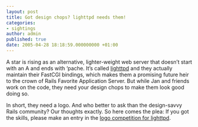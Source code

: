 ```yaml
---
layout: post
title: Got design chops? lighttpd needs them!
categories:
- sightings
author: admin
published: true
date: 2005-04-28 18:18:59.000000000 +01:00
---
```

<p>A star is rising as an alternative, lighter-weight web server that doesn&#8217;t start with an A and ends with &#8216;pache. It&#8217;s called <a href="http://www.lighttpd.net">lighttpd</a> and they actually maintain their FastCGI bindings, which makes them a promising future heir to the crown of Rails Favorite Application Server. But while Jan and friends work on the code, they need your design chops to make them look good doing so.</p>
<p>In short, they need a logo. And who better to ask than the design-savvy Rails community? Our thoughts exactly. So here comes the plea: If you got the skills, please make an entry in the <a href="http://www.lighttpd.net/logo-contest/">logo competition for lighttpd</a>.</p>